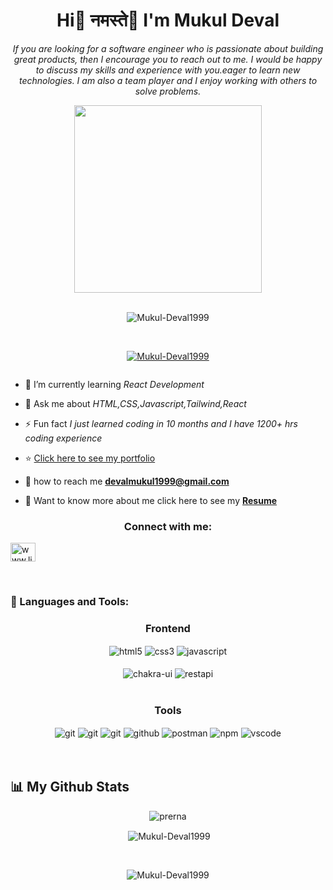 


<h1 align="center">Hi👋 नमस्ते🙏 I'm Mukul Deval</h1>
<p align="center">
 <em>
 If you are looking for a software engineer who is passionate about building great products, then I encourage you to reach out to me. I would be happy to discuss my skills and experience with you.eager to learn new technologies. I am also a team player and I enjoy working with others to solve problems.</em></p>

<div id="header" align="center">
<img src="https://camo.githubusercontent.com/8bf6f6d78abc81fcf9c49f10649423e73ea44bc248e83aaae8759d401c829a84/68747470733a2f2f70687973696373677572756b756c2e66696c65732e776f726470726573732e636f6d2f323031392f30322f6368617261637465722d312e676966" width="300"/>
</div>

<br>
<p align="center"> <img src="https://komarev.com/ghpvc/?username=Mukul-Deval1999&label=Profile%20views&color=0e75b6&style=flat" alt="Mukul-Deval1999" /> </p>

<br> 
<p align="center"> <a href="https://github.com/ryo-ma/github-profile-trophy"><img src="https://github-profile-trophy.vercel.app/?username=Mukul-Deval1999" alt="Mukul-Deval1999" /></a> </p>

<p align="center"> <a href="https://twitter.com/" target="blank"><img src="https://img.shields.io/twitter/follow/?logo=twitter&style=for-the-badge" alt="" /></a> </p>

- 🌱 I’m currently learning *React Development* 

- 💬 Ask me about *HTML,CSS,Javascript,Tailwind,React*

- ⚡ Fun fact *I just learned coding in 10 months and I have 1200+ hrs coding experience*

- ⭐ <a href="https://Mukul-Deval1999.github.io/">Click here to see my portfolio</a>

- 💌 how to reach me **devalmukul1999@gmail.com**

- 📄 Want to know more about me click here to see my **<a href="file:///C:/Users/DELL/Downloads/MukulDevalResume%20(3).pdf">Resume</a>**





<h3 align="center">Connect with me:</h3>
<p align="left">
<a href="www.linkedin.com/in/mukul-deval-196644255 target="blank"><img align="center" src="[https://raw.githubusercontent.com/rahuldkjain/github-profile-readme-generator/master/src/images/icons/Social/linked-in-alt.svg](https://www.linkedin.com/in/mukul-deval-196644255/)" alt=www.linkedin.com/in/mukul-deval-196644255" height="30" width="40" /></a>
</p>

<br/>

<h3 align="left">🚀 Languages and Tools:</h3>
<div align="center">
 
 <div align="center"><h3 align="center">Frontend</h3>
<img src="https://img.shields.io/badge/html5-%23E34F26.svg?style=for-the-badge&logo=html5&logoColor=white" align="center" alt="html5">
<img src = "https://img.shields.io/badge/css3-%231572B6.svg?style=for-the-badge&logo=css3&logoColor=white" align="center" alt="css3">
<img src ="https://img.shields.io/badge/javascript-%23323330.svg?style=for-the-badge&logo=javascript&logoColor=%23F7DF1E" align="center" alt="javascript">
<!-- <img src="https://img.shields.io/badge/React-20232A?style=for-the-badge&logo=react&logoColor=61DAFB"  align="center" alt="reactjs" />
<img src="https://img.shields.io/badge/Redux-593D88?style=for-the-badge&logo=redux&logoColor=white"  align="center" alt="redux" /> -->

<br/>
<br/>
  <img src = "https://img.shields.io/badge/chakra ui-%234ED1C5.svg?style=for-the-badge&logo=chakraui&logoColor=white" align="center" alt="chakra-ui"/>
  <img src="https://img.shields.io/badge/rest api-%23000000.svg?style=for-the-badge&logo=flask&logoColor=white" align="center" alt="restapi"/>
  
</div>
 <br/>

  <div align="center"><h3 align="center">Tools</h3> 
   <img src="https://img.shields.io/badge/heroku-%23430098.svg?style=for-the-badge&logo=heroku&logoColor=white" align="center" alt="git"/>
   <img src="https://img.shields.io/badge/netlify-%23000000.svg?style=for-the-badge&logo=netlify&logoColor=#00C7B7" align="center" alt="git"/>
   <img src="https://img.shields.io/badge/Git-f44d27?style=for-the-badge&logo=git&logoColor=white"  align="center" alt="git"/>
<img src="https://img.shields.io/badge/GitHub-100000?style=for-the-badge&logo=github&logoColor=white"  align="center" alt="github"/>
<img src ="https://img.shields.io/badge/Postman-FF6C37?style=for-the-badge&logo=postman&logoColor=white" align="center" alt="postman">
<img src = "https://img.shields.io/badge/NPM-%23000000.svg?style=for-the-badge&logo=npm&logoColor=white" align="center" alt="npm">
   <img src="https://img.shields.io/badge/Visual%20Studio-5C2D91.svg?style=for-the-badge&logo=visual-studio&logoColor=white"  align="center" alt="vscode"/>
   <br/>
<br/>
 </div>
</div>

<br/>

<!-- 
<img id="github-streak-stats"
                                src="https://github-readme-streak-stats.herokuapp.com?user=Mukul-Deval1999&" alt="">
 -->
## 📊 My Github Stats

<p align="center"><img align="center" src="https://github-readme-streak-stats.herokuapp.com/?user=Mukul-Deval1999&&theme=merko" alt="prerna" /></p>
<p align="center">&nbsp;<img align="center" src="https://github-readme-stats.vercel.app/api?username=Mukul-Deval1999&show_icons=true&locale=en&theme=merko" alt="Mukul-Deval1999" /></p>
<br/>
<p align="center"><img align="center" src="https://github-readme-stats.vercel.app/api/top-langs?username=Mukul-Deval1999&show_icons=true&locale=en&layout=compact&theme=merko" alt="Mukul-Deval1999" /></p>


